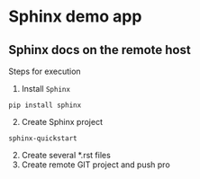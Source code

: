 # Sphinx demo app
## Sphinx docs on the remote host
Steps for execution
1. Install `Sphinx`
```
pip install sphinx
```
2. Create Sphinx project
```
sphinx-quickstart
```
2. Create several *.rst files
3. Create remote GIT project and push  pro